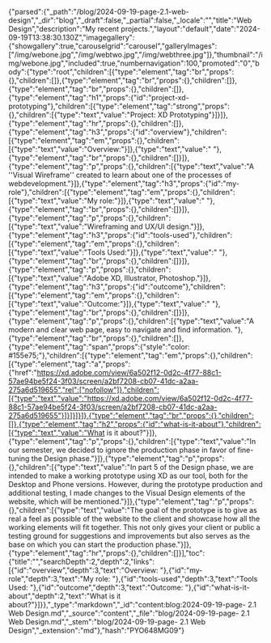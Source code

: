 {"parsed":{"_path":"/blog/2024-09-19-page-2.1-web-design","_dir":"blog","_draft":false,"_partial":false,"_locale":"","title":"Web Design","description":"My recent projects.","layout":"default","date":"2024-09-19T13:38:30.130Z","imagegallery":{"showgallery":true,"carouselgrid":"carousel","galleryImages":["/img/webone.jpg","/img/webtwo.jpg","/img/webthree.jpg"]},"thumbnail":"/img/webone.jpg","included":true,"numbernavigation":100,"promoted":"0","body":{"type":"root","children":[{"type":"element","tag":"br","props":{},"children":[]},{"type":"element","tag":"br","props":{},"children":[]},{"type":"element","tag":"br","props":{},"children":[]},{"type":"element","tag":"h1","props":{"id":"project-xd-prototyping"},"children":[{"type":"element","tag":"strong","props":{},"children":[{"type":"text","value":"Project: XD Prototyping"}]}]},{"type":"element","tag":"hr","props":{},"children":[]},{"type":"element","tag":"h3","props":{"id":"overview"},"children":[{"type":"element","tag":"em","props":{},"children":[{"type":"text","value":"Overview:"}]},{"type":"text","value":" "},{"type":"element","tag":"br","props":{},"children":[]}]},{"type":"element","tag":"p","props":{},"children":[{"type":"text","value":"A ''Visual Wireframe'' created to learn about one of the processes of webdevelopment."}]},{"type":"element","tag":"h3","props":{"id":"my-role"},"children":[{"type":"element","tag":"em","props":{},"children":[{"type":"text","value":"My role:"}]},{"type":"text","value":" "},{"type":"element","tag":"br","props":{},"children":[]}]},{"type":"element","tag":"p","props":{},"children":[{"type":"text","value":"Wireframing and UX/UI design."}]},{"type":"element","tag":"h3","props":{"id":"tools-used"},"children":[{"type":"element","tag":"em","props":{},"children":[{"type":"text","value":"Tools Used:"}]},{"type":"text","value":" "},{"type":"element","tag":"br","props":{},"children":[]}]},{"type":"element","tag":"p","props":{},"children":[{"type":"text","value":"Adobe XD, Illustrator, Photoshop."}]},{"type":"element","tag":"h3","props":{"id":"outcome"},"children":[{"type":"element","tag":"em","props":{},"children":[{"type":"text","value":"Outcome:"}]},{"type":"text","value":" "},{"type":"element","tag":"br","props":{},"children":[]}]},{"type":"element","tag":"p","props":{},"children":[{"type":"text","value":"A modern and clear web page, easy to navigate and find information. "},{"type":"element","tag":"br","props":{},"children":[]},{"type":"element","tag":"span","props":{"style":"color: #155e75;"},"children":[{"type":"element","tag":"em","props":{},"children":[{"type":"element","tag":"a","props":{"href":"https://xd.adobe.com/view/6a502f12-0d2c-4f77-88c1-57ae94be5f24-3f03/screen/a2bf7208-cb07-41dc-a2aa-275a6d519655","rel":["nofollow"]},"children":[{"type":"text","value":"https://xd.adobe.com/view/6a502f12-0d2c-4f77-88c1-57ae94be5f24-3f03/screen/a2bf7208-cb07-41dc-a2aa-275a6d519655"}]}]}]}]},{"type":"element","tag":"br","props":{},"children":[]},{"type":"element","tag":"h2","props":{"id":"what-is-it-about"},"children":[{"type":"text","value":"What is it about?"}]},{"type":"element","tag":"p","props":{},"children":[{"type":"text","value":"In our semester, we decided to ignore the production phase in favor of fine-tuning the Design phase."}]},{"type":"element","tag":"p","props":{},"children":[{"type":"text","value":"In part 5 of the Design phase, we are intended to make a working prototype using XD as our tool, both for the Desktop and Phone versions. However, during the prototype production and additional testing, I made changes to the Visual Design elements of the website, which will be mentioned."}]},{"type":"element","tag":"p","props":{},"children":[{"type":"text","value":"The goal of the prototype is to give as real a feel as possible of the website to the client and showcase how all the working elements will fit together. This not only gives your client or public a testing ground for suggestions and improvements but also serves as the base on which you can start the production phase."}]},{"type":"element","tag":"hr","props":{},"children":[]}],"toc":{"title":"","searchDepth":2,"depth":2,"links":[{"id":"overview","depth":3,"text":"Overview: "},{"id":"my-role","depth":3,"text":"My role: "},{"id":"tools-used","depth":3,"text":"Tools Used: "},{"id":"outcome","depth":3,"text":"Outcome: "},{"id":"what-is-it-about","depth":2,"text":"What is it about?"}]}},"_type":"markdown","_id":"content:blog:2024-09-19-page- 2.1 Web Design.md","_source":"content","_file":"blog/2024-09-19-page- 2.1 Web Design.md","_stem":"blog/2024-09-19-page- 2.1 Web Design","_extension":"md"},"hash":"PYO648MG09"}